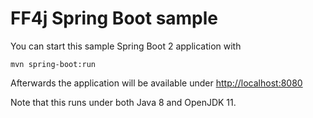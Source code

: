 # FF4j Spring Boot sample #

You can start this sample Spring Boot 2 application with
```
mvn spring-boot:run
```

Afterwards the application will be available under [http://localhost:8080](http://localhost:8080)

Note that this runs under both Java 8 and OpenJDK 11.
